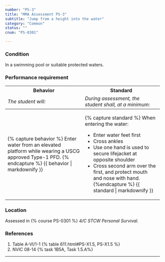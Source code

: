 ```yaml
---
number: "PS-3"
title: "MMA Assessment PS-3"
subtitle: "Jump from a height into the water"
category: "Common"
status: ""
cnum: "PS-0301"

---
```

### Condition

In a swimming pool or suitable protected waters.

### Performance requirement 

<table width='100%' class='Guidelines'>
 <thead>
 <tr>
     <th class='thirty'>Behavior</th>
     <th class='seventy'>Standard</th>
 </tr>
 <tr>
     <td><em>The student will:</em></td>
     <td><em>During assessment, the student shall, at a minimum:</em></td>
 </tr>
 </thead>
 <tbody>
 

<tr><td>

{% capture behavior %}
Enter water from an elevated platform while wearing a USCG approved Type-1 PFD.
{% endcapture %}
{{ behavior | markdownify }}

</td><td>

{% capture standard %}
When entering the water:

*  Enter water feet first
*  Cross ankles
*  Use one hand is used to secure lifejacket at opposite shoulder
*  Cross second arm over the first, and protect mouth and nose with hand. 
{%endcapture %}
{{ standard | markdownify }}

</td></tr>



 </tbody>
 </table>

### Location

Assessed in  {% course  PS-0301 %}  *4/C STCW Personal Survival*.

### References

1.  Table A-VI/1-1 {% table 611.html#PS-X1.5, PS-X1.5 %}
1.  NVIC 08-14 {% task 1B5A, Task 1.5.A%}

***

